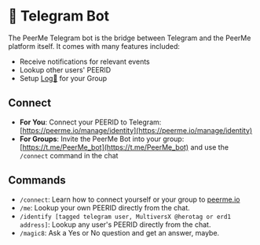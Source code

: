 # 🤖 Telegram Bot

The PeerMe Telegram bot is the bridge between Telegram and the PeerMe platform itself. It comes with many features included:

- Receive notifications for relevant events
- Lookup other users' PEERID
- Setup [Log📝](/features/log.md) for your Group

## Connect

- **For You**: Connect your PEERID to Telegram: [https://peerme.io/manage/identity](https://peerme.io/manage/identity)
- **For Groups**: Invite the PeerMe Bot into your group: [https://t.me/PeerMe_bot](https://t.me/PeerMe_bot) and use the `/connect` command in the chat

## Commands

- `/connect`: Learn how to connect yourself or your group to [peerme.io](https://peerme.io)
- `/me`: Lookup your own PEERID directly from the chat.
- `/identify [tagged telegram user, MultiversX @herotag or erd1 address]`: Lookup any user's PEERID directly from the chat.
- `/magic8`: Ask a Yes or No question and get an answer, maybe.

